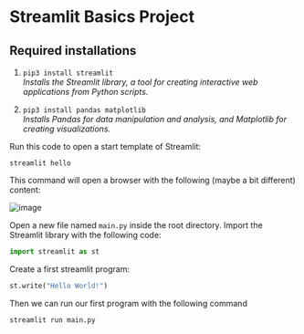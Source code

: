# Streamlit Basics Project

## Required installations

1. `pip3 install streamlit`  
   *Installs the Streamlit library, a tool for creating interactive web applications from Python scripts.*

2. `pip3 install pandas matplotlib`  
   *Installs Pandas for data manipulation and analysis, and Matplotlib for creating visualizations.*


Run this code to open a start template of Streamlit: 

```commandline
streamlit hello
```
This command will open a browser with the following (maybe a bit different) content:

![image](https://github.com/user-attachments/assets/dff5cbc8-1438-404c-8ce7-b189bb232114)


Open a new file named `main.py` inside the root directory. 
Import the Streamlit library with the following code:

```python
import streamlit as st
```
   
Create a first streamlit program:

```python
st.write("Hello World!")
```

Then we can run our first program with the following command

```commandline
streamlit run main.py
```



